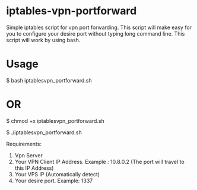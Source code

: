 # iptables-vpn-portforward
Simple iptables script for vpn port forwarding. This script will make easy for you to configure your desire port without typing long command line.
This script will work by using bash.

# Usage 

$ bash iptablesvpn_portforward.sh 

# OR

$ chmod +x iptablesvpn_portforward.sh

$ ./iptablesvpn_portforward.sh

Requirements:
1) Vpn Server
2) Your VPN Client IP Address. Example : 10.8.0.2 (The port will travel to this IP Address)
3) Your VPS IP (Automatically detect)
4) Your desire port. Example: 1337
